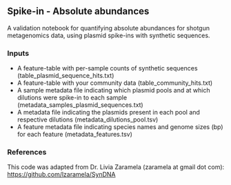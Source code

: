 ## Spike-in - Absolute abundances
A validation notebook for quantifying absolute abundances for shotgun metagenomics data, using plasmid spike-ins with synthetic sequences.

### Inputs
- A feature-table with per-sample counts of synthetic sequences (table_plasmid_sequence_hits.txt)
- A feature-table with your community data (table_community_hits.txt)
- A sample metadata file indicating which plasmid pools and at which dilutions were spike-in to each sample (metadata_samples_plasmid_sequences.txt)
- A metadata file indicating the plasmids present in each pool and respective dilutions (metadata_dilutions_pool.tsv)
- A feature metadata file indicating species names and genome sizes (bp) for each feature (metadata_features.tsv)

### References
This code was adapted from Dr. Livia Zaramela (zaramela at gmail dot com):
https://github.com/lzaramela/SynDNA
